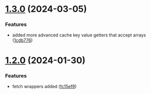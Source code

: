 # [1.3.0](https://github.com/Rocketmakers/api-swr/compare/v1.2.0...v1.3.0) (2024-03-05)


### Features

* added more advanced cache key value getters that accept arrays ([1cdb776](https://github.com/Rocketmakers/api-swr/commit/1cdb7762ab7166d0c1066972e704be9b497ea83f))

# [1.2.0](https://github.com/Rocketmakers/api-swr/compare/v1.1.0...v1.2.0) (2024-01-30)


### Features

* fetch wrappers added ([fc15ef9](https://github.com/Rocketmakers/api-swr/commit/fc15ef99be4b01a8e9986532fdeedc3c75c6e5c1))
